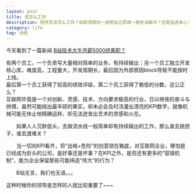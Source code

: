 ```yaml
---
layout: post
title: 该怎么工作
description: 程序员该怎么工作？如职场规则一般把自己弄成一根老油条吗？还是追逐本心？
category: life
tag: 诗经
---
```

今天看到了一篇新闻 [B站技术大牛月薪5000终离职？](http://it.sohu.com/20161220/n476453512.shtml)  

有两个员工，一个负责写大量相对简单的业务，有持续输出；另一个员工独立开发核心库，难度高，工程量大，开发周期长，最后因为外部原因block导致不能按时上线。  
最后第一个员工获得了较高的绩效评级，第二个员工获得了极低的分数，这公正么？  
互联网毕竟是一个对创新、灵感、技术、方向要求极高的行业，日以继夜的奋斗与拼搏，虽然可能结出最丰硕的果实，却未必会及时浇灌出漂亮的KPI数字。就像机械可能无休止地精确运转，却无法迸发出艺术的灵感和火花。

　　如果人人沉默低头，去做流水线一般简单却有持续输出的工作，那么谁去挑担子，谁去渡难关？

　　当一切向KPI看齐，将“出格+危险”的创意锁在箱底，对互联网企业，哪怕是已经成为巨头的公司，是好事还是坏事？在KPI之外，是否还有更多的“容错机制”，能为企业保留那些可能缔造“伟大”的行为？

　　B站无言，我们也无语。。。

  
 这种时候你的领导是怎样的人就比较重要了~~~


[Dong David]: http://www.DongDavid.com  "Dong David"
